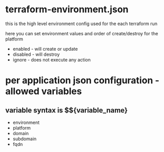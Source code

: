 

# terraform-environment.json #
this is the high level environment config used for the each terraform run

here you can set environment values and order of create/destroy for the platform
* enabled - will create or update
* disabled - will destroy
* ignore - does not execute any action


# per application json configuration - allowed variables #
## variable syntax is $${variable_name} ##
* environment
* platform
* domain
* subdomain
* fqdn
